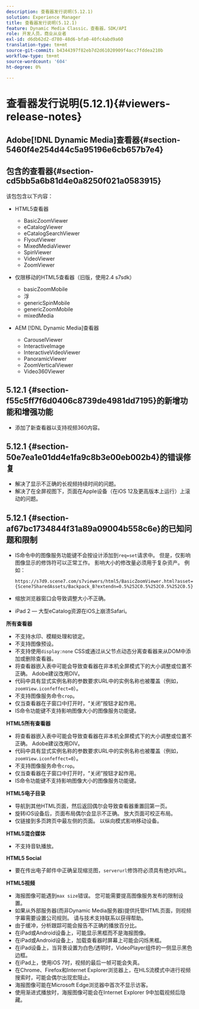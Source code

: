```yaml
---
description: 查看器发行说明(5.12.1)
solution: Experience Manager
title: 查看器发行说明(5.12.1)
feature: Dynamic Media Classic，查看器，SDK/API
role: 开发人员，商业从业者
exl-id: d6db62d2-d780-48d6-bfa0-40fc4abd9a60
translation-type: tm+mt
source-git-commit: b4344397f82eb7d2d61020909f4acc7fddea210b
workflow-type: tm+mt
source-wordcount: '604'
ht-degree: 0%

---
```


# 查看器发行说明(5.12.1){#viewers-release-notes}

## Adobe[!DNL Dynamic Media]查看器{#section-5460f4e254d44c5a95196e6cb657b7e4}

## 包含的查看器{#section-cd5bb5a6b81d4e0a8250f021a0583915}

该包包含以下内容：

* HTML5查看器

   * BasicZoomViewer
   * eCatalogViewer
   * eCatalogSearchViewer
   * FlyoutViewer
   * MixedMediaViewer
   * SpinViewer
   * VideoViewer
   * ZoomViewer

* 仅限移动的HTML5查看器（旧版，使用2.4 s7sdk）

   * basicZoomMobile
   * 浮
   * genericSpinMobile
   * genericZoomMobile
   * mixedMedia

* AEM [!DNL Dynamic Media]查看器

   * CarouselViewer
   * InteractiveImage
   * InteractiveVideoViewer
   * PanoramicViewer
   * ZoomVerticalViewer
   * Video360Viewer

## 5.12.1 {#section-f55c5ff7f6d0406c8739de4981dd7195}的新增功能和增强功能

* 添加了新查看器以支持视频360内容。

## 5.12.1 {#section-50e7ea1e01dd4e1fa9c8b3e00eb002b4}的错误修复

* 解决了显示不正确的长视频持续时间的问题。
* 解决了在全屏视图下，页面在Apple设备（在iOS 12及更高版本上运行）上滚动的问题。

## 5.12.1 {#section-af67bc1734844f31a89a09004b558c6e}的已知问题和限制

* IS命令中的图像服务功能键不会按设计添加到`req=set`请求中。 但是，仅影响图像显示的修饰符可以正常工作。 影响大小的修改量必须用于复杂资产。 例如：

   `https://s7d9.scene7.com/s7viewers/html5/BasicZoomViewer.html?asset= {Scene7SharedAssets/Backpack_B?extendn=0.5%252C0.5%252C0.5%252C0.5}`

* 缩放浏览器窗口会导致调整大小不正确。
* iPad 2 — 大型eCatalog资源在iOS上崩溃Safari。

**所有查看器**

* 不支持水印、模糊处理和锁定。
* 不支持图像预设。
* 不支持使用`display:none` CSS或通过从父节点动态分离查看器来从DOM中添加或删除查看器。
* 将查看器嵌入表中可能会导致查看器在非本机全屏模式下的大小调整或位置不正确。 Adobe建议改用DIV。
* 代码中具有显式实例名称的参数要求URL中的实例名称也被覆盖（例如，`zoomView.iconfeffect=0`）。
* 不支持图像服务命令`crop`。
* 仅当查看器在子窗口中打开时，“关闭”按钮才起作用。
* IS命令功能键不支持影响图像大小的图像服务功能键。

**HTML5所有查看器**

* 将查看器嵌入表中可能会导致查看器在非本机全屏模式下的大小调整或位置不正确。 Adobe建议改用DIV。
* 代码中具有显式实例名称的参数要求URL中的实例名称也被覆盖（例如，`zoomView.iconfeffect=0`）。
* 不支持图像服务命令`crop`。
* 仅当查看器在子窗口中打开时，“关闭”按钮才起作用。
* IS命令功能键不支持影响图像大小的图像服务功能键。

**HTML5电子目录**

* 导航到其他HTML页面，然后返回偶尔会导致查看器重置回第一页。
* 旋转iOS设备后，页面布局偶尔会显示不正确。 放大页面可校正布局。
* 仅链接到多页跨页中最左侧的页面。 以纵向模式影响移动设备。

**HTML5混合媒体**

* 不支持音轨播放。

**HTML5 Social**

* 要在传出电子邮件中正确呈现缩览图，`serverurl`修饰符必须具有绝对URL。

**HTML5视频**

* 海报图像可能遇到`max size`错误。 您可能需要提高图像服务发布的限制设置。
* 如果从外部服务器(而非Dynamic Media服务器)提供托管HTML页面，则视频字幕需要设置公司规则。 请与技术支持联系以获得帮助。
* 由于缓冲，分析跟踪可能会报告不正确的播放百分比。
* 在iPad或Android设备上，可能显示黑框而不是海报图像。
* 在iPad或Android设备上，加载查看器时屏幕上可能会闪烁黑框。
* 在iPad设备上，当背景设置为白色/透明时，VideoPlayer组件的一侧显示黑色边框。
* 在iPad上，使用iOS 7时，视频的最后一帧可能会失真。
* 在Chrome、Firefox和Internet Explorer浏览器上，在HLS流模式中进行视频搜索时，可能会偶尔出现宏阻止。
* 海报图像可能在Microsoft Edge浏览器中首次不显示访客。
* 使用渐进式播放时，海报图像可能会在Internet Explorer 9中加载视频后隐藏。
